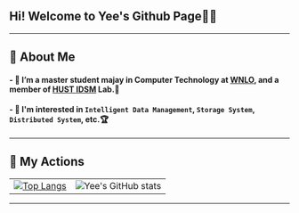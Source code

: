 ## Hi! Welcome to Yee's Github Page👋👋

---
## 🌻 About Me
#### - 🔭 I’m a master student majay in Computer Technology at [WNLO](http://english.wnlo.hust.edu.cn/), and a member of [HUST IDSM](http://idsm.wnlo.hust.edu.cn/index.htm) Lab.🏫
  
#### - 🤩 I'm interested in `Intelligent Data Management`, `Storage System`, `Distributed System`, etc.🏆

<!-- <div style="display: flex; justify-content: center;">
    <img src="https://raw.githubusercontent.com/Yee686/Picbed/main/2023-08-18-20-59-35-README.png" style="width: 30%; object-fit: cover; height: 200px;" />
    <img src="https://raw.githubusercontent.com/Yee686/Picbed/main/2023-08-18-21-01-04-README.png" style="width: 30%; object-fit: cover; height: 200px;" />
    <img src="https://raw.githubusercontent.com/Yee686/Picbed/main/2023-08-18-21-03-17-README.png" style="width: 30%; object-fit: cover; height: 200px;" />
</div> -->


<!-- ||||
|:-------------:|:-----------------:|:-----------------:|
|![](https://raw.githubusercontent.com/Yee686/Picbed/main/2023-08-18-20-59-35-README.png)|![](https://raw.githubusercontent.com/Yee686/Picbed/main/2023-08-18-21-01-04-README.png)|![](https://raw.githubusercontent.com/Yee686/Picbed/main/2023-08-18-21-03-17-README.png)| -->

---

## 🌲 My Actions

<div align="center">

| |  |
|:-------------:|:-----------------:|
| [![Top Langs](https://github-readme-stats.vercel.app/api/top-langs/?username=Yee686)](https://github.com/Yee686/github-readme-stats) | ![Yee's GitHub stats](https://github-readme-stats.vercel.app/api?username=Yee686&show_icons=true&theme=tokyonight) |

</div>

---
